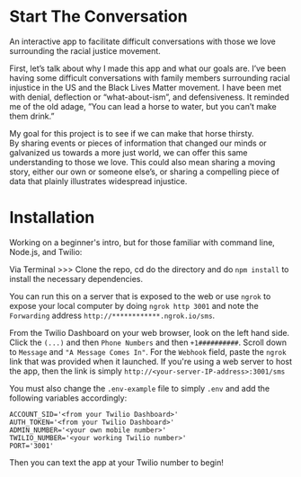 # Start The Conversation
An interactive app to facilitate difficult conversations with those we love surrounding the racial justice movement.

First, let’s talk about why I made this app and what our goals are.  I’ve been having some difficult conversations with family members surrounding racial injustice in the US and the Black Lives Matter movement.  I have been met with denial, deflection or “what-about-ism”, and defensiveness.  It reminded me of the old adage, ”You can lead a horse to water, but you can’t make them drink.”  

My goal for this project is to see if we can make that horse thirsty.  
By sharing events or pieces of information that changed our minds or galvanized us towards a more just world, we can offer this same understanding to those we love.  This could also mean sharing a moving story, either our own or someone else’s, or sharing a compelling piece of data that plainly illustrates widespread injustice.

# Installation 

Working on a beginner's intro, but for those familiar with command line, Node.js, and Twilio:

Via Terminal >>> Clone the repo, cd do the directory and do `npm install` to install the necessary dependencies.  

You can run this on a server that is exposed to the web or use `ngrok` to expose your local computer by doing `ngrok http 3001` and note the `Forwarding` address `http://************.ngrok.io/sms`. 

From the Twilio Dashboard on your web browser, look on the left hand side.  Click the `(...)` and then `Phone Numbers` and then `+1##########`.  Scroll down to `Message` and `"A Message Comes In"`.  For the `Webhook` field, paste the `ngrok` link that was provided when it launched.  If you're using a web server to host the app, then the link is simply `http://<your-server-IP-address>:3001/sms`

You must also change the `.env-example` file to simply `.env` and add the following variables accordingly:
```
ACCOUNT_SID='<from your Twilio Dashboard>'
AUTH_TOKEN='<from your Twilio Dashboard>'
ADMIN_NUMBER='<your own mobile number>'
TWILIO_NUMBER='<your working Twilio number>'
PORT='3001'
```
Then you can text the app at your Twilio number to begin!
